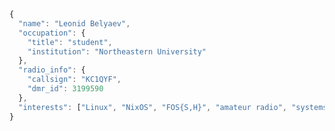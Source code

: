 ```js
{ 
  "name": "Leonid Belyaev",
  "occupation": {
    "title": "student",
    "institution": "Northeastern University"
  },
  "radio_info": {
    "callsign": "KC1QYF",
    "dmr_id": 3199590
  },
  "interests": ["Linux", "NixOS", "FOS{S,H}", "amateur radio", "systems security", ...]
}
```

<!--
**leonidbelyaev/leonidbelyaev** is a ✨ _special_ ✨ repository because its `README.md` (this file) appears on your GitHub profile.

Here are some ideas to get you started:

- 🔭 I’m currently working on ...
- 🌱 I’m currently learning ...
- 👯 I’m looking to collaborate on ...
- 🤔 I’m looking for help with ...
- 💬 Ask me about ...
- 📫 How to reach me: ...
- 😄 Pronouns: ...
- ⚡ Fun fact: ...
-->
